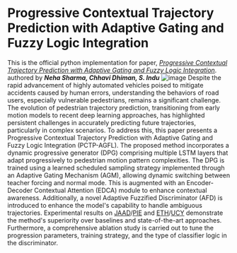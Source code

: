 # Progressive Contextual Trajectory Prediction with Adaptive Gating and Fuzzy Logic Integration
This is the official python implementation for paper, *[Progressive Contextual Trajectory Prediction with Adaptive Gating and Fuzzy Logic Integration](https://www.google.com "Google's Homepage")*. authored by ***Neha Sharma, Chhavi Dhiman, S. Indu***
![image](https://github.com/neha013/PCTP-AGFL/assets/41139808/34aef85b-8449-4467-b42b-e79bb6788beb)
Despite the rapid advancement of highly automated vehicles poised to mitigate accidents caused by human errors, understanding the behaviors of road users, especially vulnerable pedestrians, remains a significant challenge. The evolution of pedestrian trajectory prediction, transitioning from early motion models to recent deep learning approaches, has highlighted persistent challenges in accurately predicting future trajectories, particularly in complex scenarios. To address this, this paper presents a Progressive Contextual Trajectory Prediction with Adaptive Gating and Fuzzy Logic Integration (PCTP-AGFL). The proposed method incorporates a dynamic progressive generator (DPG) comprising multiple LSTM layers that adapt progressively to pedestrian motion pattern complexities. The DPG is trained using a learned scheduled sampling strategy implemented through an Adaptive Gating Mechanism (AGM), allowing dynamic switching between teacher forcing and normal mode. This is augmented with an Encoder-Decoder Contextual Attention (EDCA) module to enhance contextual awareness. Additionally, a novel Adaptive Fuzzified Discriminator (AFD) is introduced to enhance the model's capability to handle ambiguous trajectories. Experimental results on [JAAD](http://data.nvision2.eecs.yorku.ca/JAAD_dataset/)/[PIE](http://data.nvision2.eecs.yorku.ca/PIE_dataset/) and [ETH](https://icu.ee.ethz.ch/research/datsets.html)/[UCY](https://graphics.cs.ucy.ac.cy/portfolio) demonstrate the method's superiority over baselines and state-of-the-art approaches. Furthermore, a comprehensive ablation study is carried out to tune the progression parameters, training strategy, and the type of classifier logic in the discriminator. 
